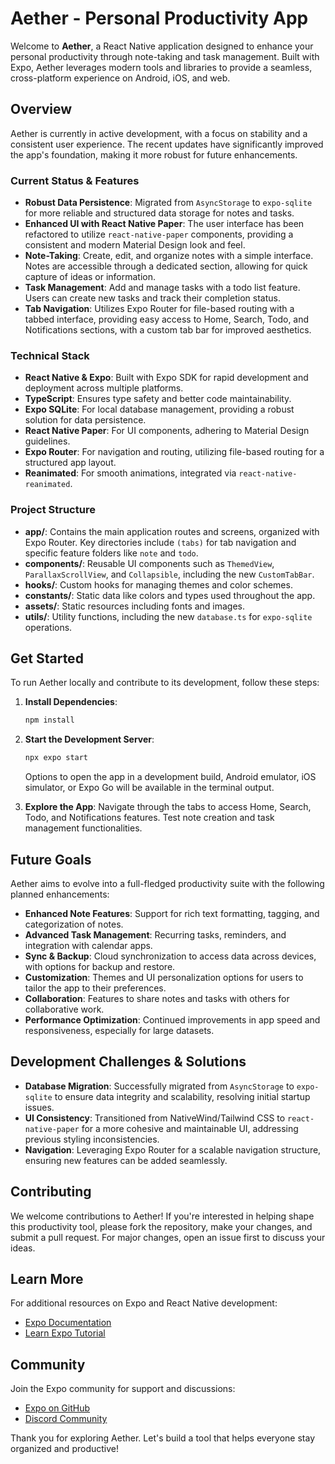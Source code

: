 # Aether - Personal Productivity App

Welcome to **Aether**, a React Native application designed to enhance your personal productivity through note-taking and task management. Built with Expo, Aether leverages modern tools and libraries to provide a seamless, cross-platform experience on Android, iOS, and web.

## Overview

Aether is currently in active development, with a focus on stability and a consistent user experience. The recent updates have significantly improved the app's foundation, making it more robust for future enhancements.

### Current Status & Features

- **Robust Data Persistence**: Migrated from `AsyncStorage` to `expo-sqlite` for more reliable and structured data storage for notes and tasks.
- **Enhanced UI with React Native Paper**: The user interface has been refactored to utilize `react-native-paper` components, providing a consistent and modern Material Design look and feel.
- **Note-Taking**: Create, edit, and organize notes with a simple interface. Notes are accessible through a dedicated section, allowing for quick capture of ideas or information.
- **Task Management**: Add and manage tasks with a todo list feature. Users can create new tasks and track their completion status.
- **Tab Navigation**: Utilizes Expo Router for file-based routing with a tabbed interface, providing easy access to Home, Search, Todo, and Notifications sections, with a custom tab bar for improved aesthetics.

### Technical Stack

- **React Native & Expo**: Built with Expo SDK for rapid development and deployment across multiple platforms.
- **TypeScript**: Ensures type safety and better code maintainability.
- **Expo SQLite**: For local database management, providing a robust solution for data persistence.
- **React Native Paper**: For UI components, adhering to Material Design guidelines.
- **Expo Router**: For navigation and routing, utilizing file-based routing for a structured app layout.
- **Reanimated**: For smooth animations, integrated via `react-native-reanimated`.

### Project Structure

- **app/**: Contains the main application routes and screens, organized with Expo Router. Key directories include `(tabs)` for tab navigation and specific feature folders like `note` and `todo`.
- **components/**: Reusable UI components such as `ThemedView`, `ParallaxScrollView`, and `Collapsible`, including the new `CustomTabBar`.
- **hooks/**: Custom hooks for managing themes and color schemes.
- **constants/**: Static data like colors and types used throughout the app.
- **assets/**: Static resources including fonts and images.
- **utils/**: Utility functions, including the new `database.ts` for `expo-sqlite` operations.

## Get Started

To run Aether locally and contribute to its development, follow these steps:

1. **Install Dependencies**:
   ```bash
   npm install
   ```

2. **Start the Development Server**:
   ```bash
   npx expo start
   ```
   Options to open the app in a development build, Android emulator, iOS simulator, or Expo Go will be available in the terminal output.

3. **Explore the App**:
   Navigate through the tabs to access Home, Search, Todo, and Notifications features. Test note creation and task management functionalities.

## Future Goals

Aether aims to evolve into a full-fledged productivity suite with the following planned enhancements:

- **Enhanced Note Features**: Support for rich text formatting, tagging, and categorization of notes.
- **Advanced Task Management**: Recurring tasks, reminders, and integration with calendar apps.
- **Sync & Backup**: Cloud synchronization to access data across devices, with options for backup and restore.
- **Customization**: Themes and UI personalization options for users to tailor the app to their preferences.
- **Collaboration**: Features to share notes and tasks with others for collaborative work.
- **Performance Optimization**: Continued improvements in app speed and responsiveness, especially for large datasets.

## Development Challenges & Solutions

- **Database Migration**: Successfully migrated from `AsyncStorage` to `expo-sqlite` to ensure data integrity and scalability, resolving initial startup issues.
- **UI Consistency**: Transitioned from NativeWind/Tailwind CSS to `react-native-paper` for a more cohesive and maintainable UI, addressing previous styling inconsistencies.
- **Navigation**: Leveraging Expo Router for a scalable navigation structure, ensuring new features can be added seamlessly.

## Contributing

We welcome contributions to Aether! If you're interested in helping shape this productivity tool, please fork the repository, make your changes, and submit a pull request. For major changes, open an issue first to discuss your ideas.

## Learn More

For additional resources on Expo and React Native development:
- [Expo Documentation](https://docs.expo.dev/)
- [Learn Expo Tutorial](https://docs.expo.dev/tutorial/introduction/)

## Community

Join the Expo community for support and discussions:
- [Expo on GitHub](https://github.com/expo/expo)
- [Discord Community](https://chat.expo.dev)

Thank you for exploring Aether. Let's build a tool that helps everyone stay organized and productive!